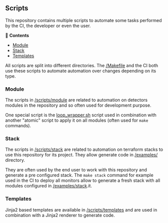 ## Scripts

This repository contains multiple scripts to automate some tasks performed by the CI, 
the developer or even the user.

<!-- START doctoc generated TOC please keep comment here to allow auto update -->
<!-- DON'T EDIT THIS SECTION, INSTEAD RE-RUN doctoc TO UPDATE -->
:link: **Contents**

- [Module](#module)
- [Stack](#stack)
- [Templates](#templates)

<!-- END doctoc generated TOC please keep comment here to allow auto update -->

All scripts are split into different directories. The [/Makefile](../Makefile) 
and the CI both use these scripts to automate automation over changes depending 
on its type.

### Module

The scripts in [/scripts/module](../scripts/module) are related to automation on 
detectors modules in the repository and so often used for development purpose. 

One special script is the 
[loop_wrapper.sh](../scripts/module/loop_wrapper.sh) script used in combination with 
another "atomic" script to apply it on all modules (often used for `make` commands).

### Stack

The scripts in [/scripts/stack](../scripts/stack) are related to automation on 
terraform stacks to use this repository for its project. They allow generate code 
in [/examples/](../examples) directory. 

They are often used by the end user to work with this repository and generate a pre 
configured stack. The `make stack` command for example used in the CI to deploy 
all monitors allow to generate a fresh stack with all modules configured in 
[/examples/stack](../examples/stack).it.

### Templates

Jinja2 based templates are available in [/scripts/templates](../scripts/templates) 
and are used in combination with a Jinja2 renderer to generate code.

